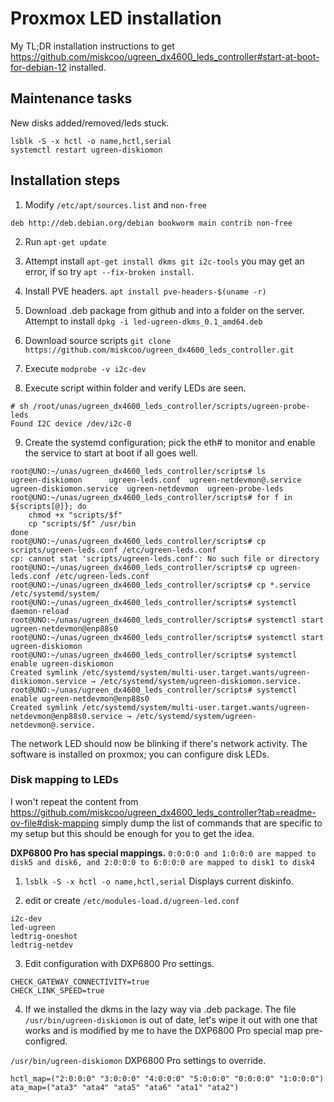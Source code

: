 # Proxmox LED installation

My TL;DR installation instructions to get https://github.com/miskcoo/ugreen_dx4600_leds_controller#start-at-boot-for-debian-12 installed.

## Maintenance tasks

New disks added/removed/leds stuck. 
```
lsblk -S -x hctl -o name,hctl,serial
systemctl restart ugreen-diskiomon
```

## Installation steps

1. Modify `/etc/apt/sources.list` and `non-free`

```
deb http://deb.debian.org/debian bookworm main contrib non-free
```

2. Run `apt-get update` 

3. Attempt install `apt-get install dkms git i2c-tools` you may get an error, if so try `apt --fix-broken install`.

4. Install PVE headers. `apt install pve-headers-$(uname -r)`
5. Download .deb package from github and into a folder on the server. Attempt to install `dpkg -i led-ugreen-dkms_0.1_amd64.deb `

6. Download source scripts `git clone https://github.com/miskcoo/ugreen_dx4600_leds_controller.git`

7. Execute `modprobe -v i2c-dev`

8. Execute script within folder and verify LEDs are seen.

```
# sh /root/unas/ugreen_dx4600_leds_controller/scripts/ugreen-probe-leds 
Found I2C device /dev/i2c-0
```

9. Create the systemd configuration; pick the eth# to monitor and enable the service to start at boot if all goes well.

```
root@UNO:~/unas/ugreen_dx4600_leds_controller/scripts# ls
ugreen-diskiomon	  ugreen-leds.conf  ugreen-netdevmon@.service
ugreen-diskiomon.service  ugreen-netdevmon  ugreen-probe-leds
root@UNO:~/unas/ugreen_dx4600_leds_controller/scripts# for f in ${scripts[@]}; do
    chmod +x "scripts/$f"
    cp "scripts/$f" /usr/bin
done
root@UNO:~/unas/ugreen_dx4600_leds_controller/scripts# cp scripts/ugreen-leds.conf /etc/ugreen-leds.conf
cp: cannot stat 'scripts/ugreen-leds.conf': No such file or directory
root@UNO:~/unas/ugreen_dx4600_leds_controller/scripts# cp ugreen-leds.conf /etc/ugreen-leds.conf
root@UNO:~/unas/ugreen_dx4600_leds_controller/scripts# cp *.service /etc/systemd/system/
root@UNO:~/unas/ugreen_dx4600_leds_controller/scripts# systemctl daemon-reload
root@UNO:~/unas/ugreen_dx4600_leds_controller/scripts# systemctl start ugreen-netdevmon@enp88s0
root@UNO:~/unas/ugreen_dx4600_leds_controller/scripts# systemctl start ugreen-diskiomon
root@UNO:~/unas/ugreen_dx4600_leds_controller/scripts# systemctl enable ugreen-diskiomon
Created symlink /etc/systemd/system/multi-user.target.wants/ugreen-diskiomon.service → /etc/systemd/system/ugreen-diskiomon.service.
root@UNO:~/unas/ugreen_dx4600_leds_controller/scripts# systemctl enable ugreen-netdevmon@enp88s0
Created symlink /etc/systemd/system/multi-user.target.wants/ugreen-netdevmon@enp88s0.service → /etc/systemd/system/ugreen-netdevmon@.service.

```
The network LED should now be blinking if there's network activity. The software is installed on proxmox; you can configure disk LEDs.

### Disk mapping to LEDs

I won't repeat the content from https://github.com/miskcoo/ugreen_dx4600_leds_controller?tab=readme-ov-file#disk-mapping simply dump the list of commands that are specific to my setup but this should be enough for you to get the idea.

**DXP6800 Pro has special mappings.** `0:0:0:0 and 1:0:0:0 are mapped to disk5 and disk6, and 2:0:0:0 to 6:0:0:0 are mapped to disk1 to disk4`

1. `lsblk -S -x hctl -o name,hctl,serial` Displays current diskinfo.

2. edit or create `/etc/modules-load.d/ugreen-led.conf`

```
i2c-dev
led-ugreen
ledtrig-oneshot
ledtrig-netdev
```

3. Edit configuration with DXP6800 Pro settings.

```
CHECK_GATEWAY_CONNECTIVITY=true
CHECK_LINK_SPEED=true
```

4. If we installed the dkms in the lazy way via .deb package. The file `/usr/bin/ugreen-diskiomon` is out of date, let's wipe it out with one that works and is modified by me to have the DXP6800 Pro special map pre-configred.

`/usr/bin/ugreen-diskiomon` DXP6800 Pro settings to override.
```
hctl_map=("2:0:0:0" "3:0:0:0" "4:0:0:0" "5:0:0:0" "0:0:0:0" "1:0:0:0")
ata_map=("ata3" "ata4" "ata5" "ata6" "ata1" "ata2")
```